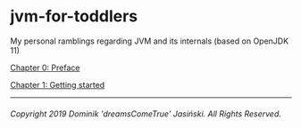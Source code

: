 # jvm-for-toddlers
 My personal ramblings regarding JVM and its internals (based on OpenJDK 11)

[Chapter 0: Preface](https://github.com/dreamsComeTrue/jvm-for-toddlers/blob/master/00_preface.md)

[Chapter 1: Getting started](https://github.com/dreamsComeTrue/jvm-for-toddlers/blob/master/01_getting_started.md)

_______
###### _Copyright 2019 Dominik 'dreamsComeTrue' Jasiński. All Rights Reserved._
